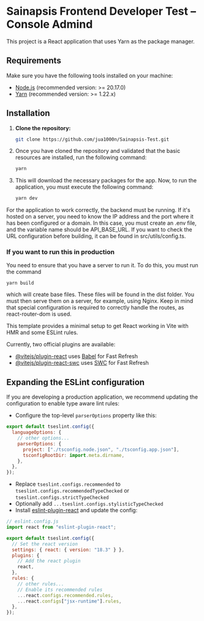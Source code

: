 # Sainapsis Frontend Developer Test – Console Admind

This project is a React application that uses Yarn as the package manager.

## Requirements

Make sure you have the following tools installed on your machine:

- [Node.js](https://nodejs.org/) (recommended version: >= 20.17.0)
- [Yarn](https://yarnpkg.com/) (recommended version: >= 1.22.x)

## Installation

1. **Clone the repository:**

   ```bash
   git clone https://github.com/jua1000n/Sainapsis-Test.git

   ```

2. Once you have cloned the repository and validated that the basic resources are installed, run the following command:

   ```bash
   yarn

   ```

3. This will download the necessary packages for the app. Now, to run the application, you must execute the following command:

   ```bash
   yarn dev
   ```

For the application to work correctly, the backend must be running. If it's hosted on a server, you need to know the IP address and the port where it has been configured or a domain. In this case, you must create an .env file, and the variable name should be API_BASE_URL. If you want to check the URL configuration before building, it can be found in src/utils/config.ts.

### If you want to run this in production

You need to ensure that you have a server to run it. To do this, you must run the command

    yarn build

which will create base files. These files will be found in the dist folder. You must then serve them on a server, for example, using Nginx. Keep in mind that special configuration is required to correctly handle the routes, as react-router-dom is used.

This template provides a minimal setup to get React working in Vite with HMR and some ESLint rules.

Currently, two official plugins are available:

- [@vitejs/plugin-react](https://github.com/vitejs/vite-plugin-react/blob/main/packages/plugin-react/README.md) uses [Babel](https://babeljs.io/) for Fast Refresh
- [@vitejs/plugin-react-swc](https://github.com/vitejs/vite-plugin-react-swc) uses [SWC](https://swc.rs/) for Fast Refresh

## Expanding the ESLint configuration

If you are developing a production application, we recommend updating the configuration to enable type aware lint rules:

- Configure the top-level `parserOptions` property like this:

```js
export default tseslint.config({
  languageOptions: {
    // other options...
    parserOptions: {
      project: ["./tsconfig.node.json", "./tsconfig.app.json"],
      tsconfigRootDir: import.meta.dirname,
    },
  },
});
```

- Replace `tseslint.configs.recommended` to `tseslint.configs.recommendedTypeChecked` or `tseslint.configs.strictTypeChecked`
- Optionally add `...tseslint.configs.stylisticTypeChecked`
- Install [eslint-plugin-react](https://github.com/jsx-eslint/eslint-plugin-react) and update the config:

```js
// eslint.config.js
import react from "eslint-plugin-react";

export default tseslint.config({
  // Set the react version
  settings: { react: { version: "18.3" } },
  plugins: {
    // Add the react plugin
    react,
  },
  rules: {
    // other rules...
    // Enable its recommended rules
    ...react.configs.recommended.rules,
    ...react.configs["jsx-runtime"].rules,
  },
});
```
